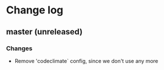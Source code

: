 # Change log

## master (unreleased)

### Changes

* Remove 'codeclimate` config, since we don't use any more
